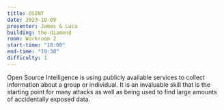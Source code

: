 ```yaml
---
title: OSINT
date: 2023-10-09
presenter: James & Luca
building: the-diamond
room: Workroom 2
start-time: "18:00"
end-time: "19:30"
difficulty: 1
---
```


Open Source Intelligence  is using publicly available services to collect information about a group or individual. 
It is an invaluable skill that is the starting point for many attacks as well as being used to find large amounts of accidentally exposed data.